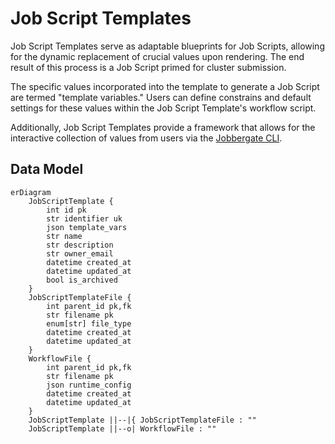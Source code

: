 # Job Script Templates

Job Script Templates serve as adaptable blueprints for Job Scripts, allowing for the dynamic replacement of crucial
values upon rendering. The end result of this process is a Job Script primed for cluster submission.

The specific values incorporated into the template to generate a Job Script are termed "template variables." Users can
define constrains and default settings for these values within the Job Script Template's workflow script.

Additionally, Job Script Templates provide a framework that allows for the interactive collection of values from users
via the [Jobbergate CLI](../apps/cli.md).

## Data Model

```mermaid
erDiagram
    JobScriptTemplate {
        int id pk
        str identifier uk
        json template_vars
        str name
        str description
        str owner_email
        datetime created_at
        datetime updated_at
        bool is_archived
    }
    JobScriptTemplateFile {
        int parent_id pk,fk
        str filename pk
        enum[str] file_type
        datetime created_at
        datetime updated_at
    }
    WorkflowFile {
        int parent_id pk,fk
        str filename pk
        json runtime_config
        datetime created_at
        datetime updated_at
    }
    JobScriptTemplate ||--|{ JobScriptTemplateFile : ""
    JobScriptTemplate ||--o| WorkflowFile : ""
```
